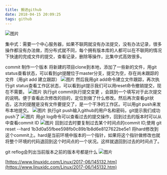 ```yaml
---
title: 搬进github
date: 2018-04-15 20:09:25
tags: github
---
```


![图片](1.png)

集中式：需要一个中心服务器，如果不联网就没有办法提交，没有办法记录，很多操作都没有办法做，而分布式就不同，每个拥有版本库的人都可以在不联网的情况下快速的完成文件的提交，查看记录，删除等操作，比集中式高效很多。

<!--more-->

commit 制作一个版本
将新建的项目clone到本地，添加了一些新的文件，用git status查看状态，可以看到git提醒位于master分支，提交为空，存在尚未跟踪的文件（用git add 建立跟踪）
![图片](2.png)
然后我用git add命令建立文件跟踪，再次执行git status查看工作区状态，可以看到git提示我们可以用reset命令撤销提交，现在不需要。
![图片](3.png)
执行git commit执行提交变更 ，会跳到一个填写对于此次提交的说明。便于查看此次修改的目的，定位到做了什么修改。然后再次查看git状态，这次的提醒是没有文件要提交了，是一个干净的工作区。可以用git push来发布本地提交。
![图片](4.png)
执行git push输入github的用户名和密码，git提示我们成功push了
![图片](5.png)
用git log命令可以查看过去的提交操作，回到过去的版本时可以从中查看commit ID
![图片](6.png)
回到过去时要复制过去某个时间点的commit ID,使用
git reset --hard 1b3d0a55fbee598fb0c89b1b8d6e8127622be5e1
将hard修改到这个commit上。hard是当前环境中版本的一个指针，如果将这个指针做修改也就将整个环境的代码退回到这个时间点的一个状况。这样就退回到过去的时间点了。

git reflog会列出当前版本之前的版本号都是什么
![图片](7.png)

[https://www.linuxidc.com/Linux/2017-06/145132.htm](https://www.linuxidc.com/Linux/2017-06/145132.htm)

